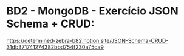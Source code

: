 # BD2 - MongoDB - Exercício JSON Schema + CRUD:
https://determined-zebra-b82.notion.site/JSON-Schema-CRUD-31db371741274382bbd754f230a75ca9
